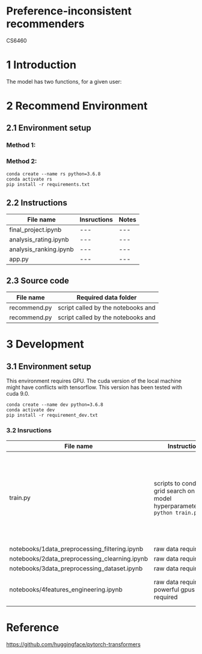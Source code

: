 # Preference-inconsistent recommenders
CS6460

# 1 Introduction
The model has two functions, for a given user:


# 2 Recommend Environment

## 2.1 Environment setup
### Method 1: 
### Method 2:
```
conda create --name rs python=3.6.8
conda activate rs
pip install -r requirements.txt
```
## 2.2 Instructions
|File name                |Insructions    |Notes                   |
|---|---|---|
|final_project.ipynb|---|---|
|analysis_rating.ipynb|---|---|
|analysis_ranking.ipynb|---|---|
|app.py|---|---|

## 2.3 Source code
|File name                |Required data folder    |
|---|---|
|recommend.py|script called by the notebooks and |
|recommend.py|script called by the notebooks and |



# 3 Development
## 3.1 Environment setup

This environment requires GPU. The cuda version of the local machine might have conflicts with tensorflow. This version has been tested with cuda 9.0.

```
conda create --name dev python=3.6.8
conda activate dev
pip install -r requirement_dev.txt
```

### 3.2 Insructions
|File name                |Instruction    |Time to run                   |
|---|---|---|
|train.py|scripts to conduct grid search on model hyperparameters,run `python train.py` | The full experiments took 100+ hours. Currently the epoch is set to 2 and only 1 experiment will be conducted for demonstration purposes. |
|notebooks/1data_preprocessing_filtering.ipynb|raw data required|10 min|
|notebooks/2data_preprocessing_clearning.ipynb|raw data required|3 min|
|notebooks/3data_preprocessing_dataset.ipynb|raw data required|20 min|
|notebooks/4features_engineering.ipynb|raw data required, powerful gpus required|20 - 50 min, depending on gpu and internet speed|


# Reference

https://github.com/huggingface/pytorch-transformers


